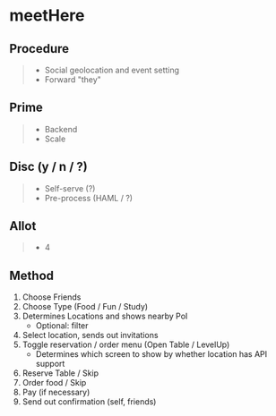 # meetHere 

## Procedure
> * Social geolocation and event setting
> * Forward "they"

## Prime
> * Backend
> * Scale

## Disc (y / n / ?)
> * Self-serve (?)
> * Pre-process (HAML / ?)

## Allot
> * 4

## Method 
1. Choose Friends
2. Choose Type (Food / Fun / Study)
3. Determines Locations and shows nearby PoI
	* Optional: filter
4. Select location, sends out invitations
5. Toggle reservation / order menu (Open Table / LevelUp)
	* Determines which screen to show by whether location has API support
6. Reserve Table / Skip
7. Order food / Skip
8. Pay (if necessary)
9. Send out confirmation (self, friends)
